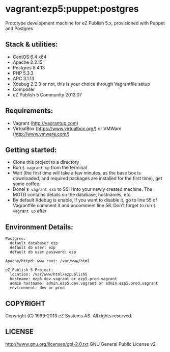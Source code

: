 # vagrant:ezp5:puppet:postgres

Prototype development machine for eZ Publish 5.x, provisioned with Puppet and Postgres

## Stack & utilities:

- CentOS 6.4 x64
- Apache 2.2.15
- Postgres 8.4.13
- PHP 5.3.3
- APC 3.1.13
- Xdebug 2.2.3 or not, this is your choice through Vagrantfile setup
- Composer
- eZ Publish 5 Community 2013.07

## Requirements:

- Vagrant (http://vagrantup.com)
- VirtualBox (https://www.virtualbox.org/) or VMWare (http://www.vmware.com/)

## Getting started:

- Clone this project to a directory 
- Run `$ vagrant up` from the terminal
- Wait (the first time will take a few minutes, as the base box is downloaded, and required packages are installed for the first time), get some coffee.
- Done! `$ vagrant ssh` to SSH into your newly created machine. The MOTD contains details on the database, hostnames, etc.
- By default Xdebug is enable, if you want to disable it, go to line 55 of Vagrantfile comment it and uncomment line 58. Don't forget to run `$ vagrant up` after

## Environment Details:

```
Postgres:
  default database: ezp
  default db user: ezp
  default db user password: ezp

Apache/httpd: www root: /var/www/html

eZ Publish 5 Project:
  location: /var/www/html/ezpublish5
  hostname: ezp5.dev.vagrant or ezp5.prod.vagrant
  admin hostname: admin.ezp5.dev.vagrant or admin.ezp5.prod.vagrant
  environment: dev or prod
```

## COPYRIGHT
Copyright (C) 1999-2013 eZ Systems AS. All rights reserved.

## LICENSE
http://www.gnu.org/licenses/gpl-2.0.txt GNU General Public License v2